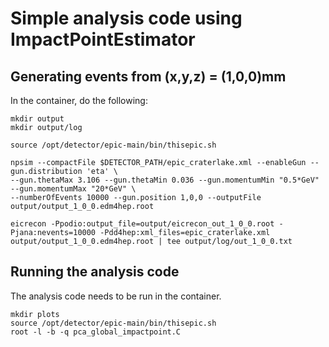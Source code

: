 # Simple analysis code using ImpactPointEstimator

Generating events from (x,y,z) = (1,0,0)mm
-------------------------------------------
In the container, do the following:

```
mkdir output
mkdir output/log

source /opt/detector/epic-main/bin/thisepic.sh

npsim --compactFile $DETECTOR_PATH/epic_craterlake.xml --enableGun --gun.distribution 'eta' \
--gun.thetaMax 3.106 --gun.thetaMin 0.036 --gun.momentumMin "0.5*GeV" --gun.momentumMax "20*GeV" \
--numberOfEvents 10000 --gun.position 1,0,0 --outputFile output/output_1_0_0.edm4hep.root

eicrecon -Ppodio:output_file=output/eicrecon_out_1_0_0.root -Pjana:nevents=10000 -Pdd4hep:xml_files=epic_craterlake.xml output/output_1_0_0.edm4hep.root | tee output/log/out_1_0_0.txt
```

Running the analysis code
---------------------
The analysis code needs to be run in the container.

```
mkdir plots
source /opt/detector/epic-main/bin/thisepic.sh
root -l -b -q pca_global_impactpoint.C
```

